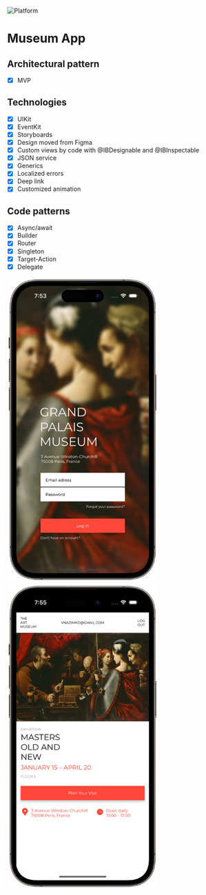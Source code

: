 ![Platform][platform-image]

# Museum App

## Architectural pattern
- [x] MVP 

## Technologies
- [x] UIKit
- [x] EventKit
- [x] Storyboards
- [x] Design moved from Figma
- [x] Custom views by code with @IBDesignable and @IBInspectable
- [x] JSON service
- [x] Generics
- [x] Localized errors
- [x] Deep link
- [x] Customized animation

## Code patterns
- [x] Async/await
- [x] Builder
- [x] Router
- [x] Singleton
- [x] Target-Action
- [x] Delegate

<img src="Screenshots/LogIn.png" alt="drawing" width="350"/> <img src="Screenshots/Main.png" alt="drawing" width="350"/>

<!-- URL's -->
[platform-image]: https://img.shields.io/badge/Platform-iOS-green.svg